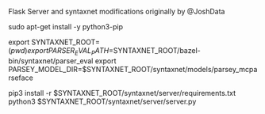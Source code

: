 Flask Server and syntaxnet modifications originally by @JoshData


sudo apt-get install -y python3-pip

export SYNTAXNET_ROOT=$(pwd)
export PARSER_EVAL_PATH=$SYNTAXNET_ROOT/bazel-bin/syntaxnet/parser_eval
export PARSEY_MODEL_DIR=$SYNTAXNET_ROOT/syntaxnet/models/parsey_mcparseface

pip3 install -r $SYNTAXNET_ROOT/syntaxnet/server/requirements.txt
python3 $SYNTAXNET_ROOT/syntaxnet/server/server.py

